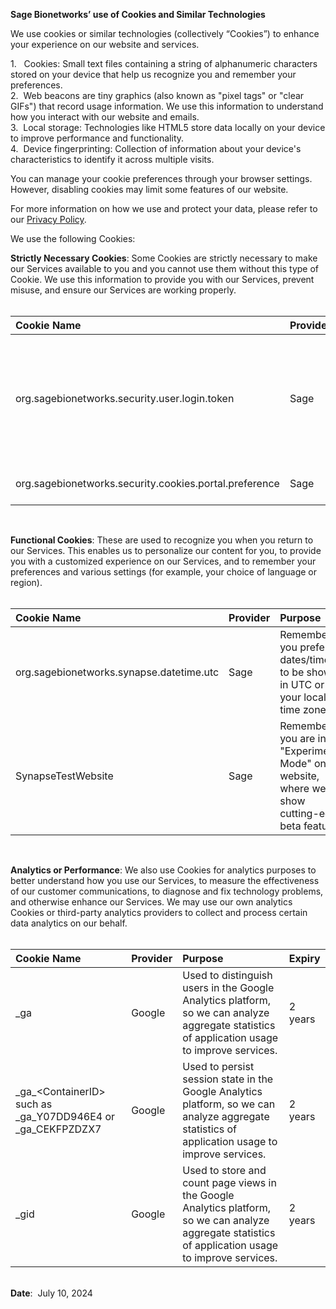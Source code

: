   
**Sage Bionetworks’ use of Cookies and Similar Technologies**

We use cookies or similar technologies (collectively “Cookies”) to enhance your experience on our website and services.

1\.   	Cookies: Small text files containing a string of alphanumeric characters stored on your device that help us recognize you and remember your preferences.  
2\.  	Web beacons are tiny graphics (also known as "pixel tags" or "clear GIFs") that record usage information. We use this information to understand how you interact with our website and emails.  
3\.  	Local storage: Technologies like HTML5 store data locally on your device to improve performance and functionality.  
4\.  	Device fingerprinting: Collection of information about your device's characteristics to identify it across multiple visits.

You can manage your cookie preferences through your browser settings. However, disabling cookies may limit some features of our website.

For more information on how we use and protect your data, please refer to our [Privacy Policy](https://s3.amazonaws.com/static.synapse.org/governance/SynapsePrivacyPolicy.pdf).

We use the following Cookies:

**Strictly Necessary Cookies**: Some Cookies are strictly necessary to make our Services available to you and you cannot use them without this type of Cookie. We use this information to provide you with our Services, prevent misuse, and ensure our Services are working properly.  
 

| Cookie Name | Provider | Purpose | Expiry |
| :---- | :---- | :---- | :---- |
| org.sagebionetworks.security.user.login.token | Sage | This Secure HttpOnly cookie tracks user login state | 10 days, but the access token is invalid after 24 hours. |
| org.sagebionetworks.security.cookies.portal.preference | Sage | Remember your cookie preferences | 1 year |

 

**Functional Cookies**: These are used to recognize you when you return to our Services. This enables us to personalize our content for you, to provide you with a customized experience on our Services, and to remember your preferences and various settings (for example, your choice of language or region).  
 

| Cookie Name | Provider | Purpose | Expiry |
| :---- | :---- | :---- | :---- |
| org.sagebionetworks.synapse.datetime.utc | Sage | Remember if you prefer dates/times to be shown in UTC or in your local time zone. | 1 year |
| SynapseTestWebsite | Sage | Remember if you are in "Experimental Mode" on the website, where we show cutting-edge beta features | Session |

 

**Analytics or Performance**: We also use Cookies for analytics purposes to better understand how you use our Services, to measure the effectiveness of our customer communications, to diagnose and fix technology problems, and otherwise enhance our Services. We may use our own analytics Cookies or third-party analytics providers to collect and process certain data analytics on our behalf.  
 

| Cookie Name | Provider | Purpose | Expiry |
| :---- | :---- | :---- | :---- |
| \_ga | Google | Used to distinguish users in the Google Analytics platform, so we can analyze aggregate statistics of application usage to improve services. | 2 years |
| \_ga\_\<ContainerID\> such as \_ga\_Y07DD946E4 or \_ga\_CEKFPZDZX7 | Google | Used to persist session state in the Google Analytics platform, so we can analyze aggregate statistics of application usage to improve services. | 2 years |
| \_gid | Google | Used to store and count page views in the Google Analytics platform, so we can analyze aggregate statistics of application usage to improve services. | 2 years |

  
   
**Date**:  July 10, 2024

